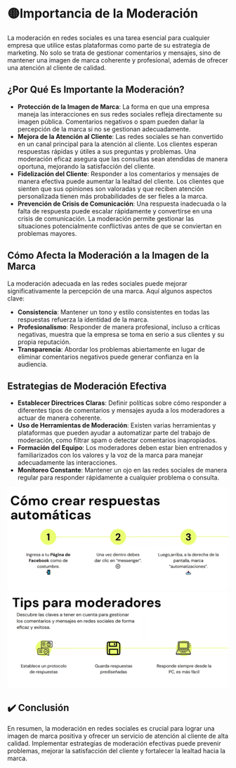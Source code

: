 # 🟡Importancia de la Moderación
La moderación en redes sociales es una tarea esencial para cualquier empresa que utilice estas plataformas como parte de su estrategia de marketing. No solo se trata de gestionar comentarios y mensajes, sino de mantener una imagen de marca coherente y profesional, además de ofrecer una atención al cliente de calidad.

## ¿Por Qué Es Importante la Moderación?
- **Protección de la Imagen de Marca**: La forma en que una empresa maneja las interacciones en sus redes sociales refleja directamente su imagen pública. Comentarios negativos o spam pueden dañar la percepción de la marca si no se gestionan adecuadamente.
- **Mejora de la Atención al Cliente**: Las redes sociales se han convertido en un canal principal para la atención al cliente. Los clientes esperan respuestas rápidas y útiles a sus preguntas y problemas. Una moderación eficaz asegura que las consultas sean atendidas de manera oportuna, mejorando la satisfacción del cliente.
- **Fidelización del Cliente**: Responder a los comentarios y mensajes de manera efectiva puede aumentar la lealtad del cliente. Los clientes que sienten que sus opiniones son valoradas y que reciben atención personalizada tienen más probabilidades de ser fieles a la marca.
- **Prevención de Crisis de Comunicación**: Una respuesta inadecuada o la falta de respuesta puede escalar rápidamente y convertirse en una crisis de comunicación. La moderación permite gestionar las situaciones potencialmente conflictivas antes de que se conviertan en problemas mayores.

## Cómo Afecta la Moderación a la Imagen de la Marca
La moderación adecuada en las redes sociales puede mejorar significativamente la percepción de una marca. Aquí algunos aspectos clave:
- **Consistencia**: Mantener un tono y estilo consistentes en todas las respuestas refuerza la identidad de la marca.
- **Profesionalismo**: Responder de manera profesional, incluso a críticas negativas, muestra que la empresa se toma en serio a sus clientes y su propia reputación.
- **Transparencia**: Abordar los problemas abiertamente en lugar de eliminar comentarios negativos puede generar confianza en la audiencia.

## Estrategias de Moderación Efectiva
- **Establecer Directrices Claras**: Definir políticas sobre cómo responder a diferentes tipos de comentarios y mensajes ayuda a los moderadores a actuar de manera coherente.
- **Uso de Herramientas de Moderación**: Existen varias herramientas y plataformas que pueden ayudar a automatizar parte del trabajo de moderación, como filtrar spam o detectar comentarios inapropiados.
- **Formación del Equipo**: Los moderadores deben estar bien entrenados y familiarizados con los valores y la voz de la marca para manejar adecuadamente las interacciones.
- **Monitoreo Constante**: Mantener un ojo en las redes sociales de manera regular para responder rápidamente a cualquier problema o consulta.

![alt text](image-10.png)
![alt text](image-11.png)

## ✔️ Conclusión
En resumen, la moderación en redes sociales es crucial para lograr una imagen de marca positiva y ofrecer un servicio de atención al cliente de alta calidad. Implementar estrategias de moderación efectivas puede prevenir problemas, mejorar la satisfacción del cliente y fortalecer la lealtad hacia la marca.
